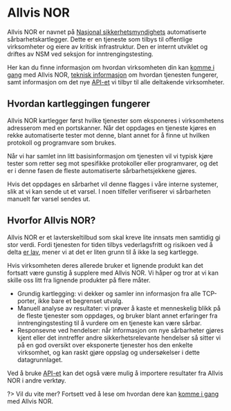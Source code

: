 # Allvis NOR

Allvis NOR er navnet på [Nasjonal sikkerhetsmyndighets](https://www.nsm.stat.no/)
automatiserte sårbarhetskartlegger. Dette er en tjeneste som tilbys
til offentlige virksomheter og eiere av kritisk infrastruktur. Den
er internt utviklet og driftes av NSM ved seksjon for
inntrengingstesting.

Her kan du finne informasjon om hvordan virksomheten din kan [komme i
gang](get-started.md) med Allvis NOR, [teknisk
informasjon](technical.md) om hvordan tjenesten fungerer, samt
informasjon om det nye [API-et](api.md) vi tilbyr til alle deltakende
virksomheter.

## Hvordan kartleggingen fungerer

Allvis NOR kartlegger først hvilke tjenester som eksponeres i
virksomhetens adresserom med en portskanner. Når det oppdages en
tjeneste kjøres en rekke automatiserte tester mot denne, blant annet
for å finne ut hvilken protokoll og programvare som brukes.

Når vi har samlet inn litt basisinformasjon om tjenesten vil vi typisk
kjøre tester som retter seg mot spesifikke protokoller eller
programvarer, og det er i denne fasen de fleste automatiserte
sårbarhetsjekkene gjøres.

Hvis det oppdages en sårbarhet vil denne flagges i våre interne
systemer, slik at vi kan sende ut et varsel. I noen tilfeller
verifiserer vi sårbarheten manuelt før varsel sendes ut.

## Hvorfor Allvis NOR?

Allvis NOR er et lavterskeltilbud som skal kreve lite innsats men
samtidig gi stor verdi. Fordi tjenesten for tiden tilbys
vederlagsfritt og risikoen ved å delta [er lav](get-started.md#risiko),
mener vi at det er liten grunn til å ikke la seg kartlegge.

Hvis virksomheten deres allerede bruker et lignende produkt kan det
fortsatt være gunstig å supplere med Allvis NOR. Vi håper og tror at
vi kan skille oss litt fra lignende produkter på flere måter.

* Grundig kartlegging: vi dekker og samler inn informasjon fra alle
  TCP-porter, ikke bare et begrenset utvalg.
* Manuell analyse av resultater: vi prøver å kaste et menneskelig
  blikk på de fleste tjenester som oppdages, og bruker blant annet
  erfaringer fra inntrengingstesting til å vurdere om en tjeneste kan
  være sårbar.
* Responsevne ved hendelser: når informasjon om nye sårbarheter gjøres
  kjent eller det inntreffer andre sikkerhetsrelevante hendelser så
  sitter vi på en god oversikt over eksponerte tjenester hos den
  enkelte virksomhet, og kan raskt gjøre oppslag og undersøkelser i
  dette datagrunnlaget.

Ved å bruke [API-et](api.md) kan det også være mulig å importere
resultater fra Allvis NOR i andre verktøy.

?> Vil du vite mer? Fortsett ved å lese om hvordan dere kan [komme i
    gang](get-started.md) med Allvis NOR.
